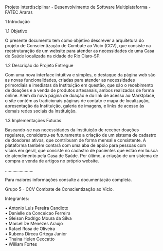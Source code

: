 

Projeto Interdisciplinar - Desenvolvimento de Software Multiplataforma - FATEC Araras

1 Introdução

1.1	Objetivo 

O presente documento tem como objetivo descrever a arquitetura do projeto de Conscientização de Combate ao Vicio (CCV), que consiste na reestruturação de um website para atender as necessidades de uma Casa de Saúde localizada na cidade de Rio Claro-SP. 

1.2	Descrição do Projeto Entregue

Com uma nova interface intuitiva e simples, o destaque da página web são as novas funcionalidades, criadas para atender as necessidades primordiais e imediatas da Instituição em questão, que são o recebimento de doações e a venda de produtos artesanais, ambos realizados de forma online. 
Além da nova página de doação e do link de acesso ao Marktplace, o site contém as tradicionais páginas de contato e mapa de localização, apresentação da Instituição, galeria de imagens, e links de acesso às demais redes sociais da Instituição. 

1.3	Implementações Futuras

Baseando-se nas necessidades da Instituição de receber doações regulares, considerou-se futuramente a criação de um sistema de cadastro de doadores ativos, que contribuam de forma mensal e consistente. 
A plataforma também contará com uma aba de apoio para pessoas com vícios em geral, que consiste no cadastro de pacientes que estão em busca de atendimento pela Casa de Saúde. 
Por último, a criação de um sistema de compra e venda de artigos no próprio website.  

.......................

Para maiores informações consulte a documentação completa.

Grupo 5 - CCV Combate de Conscientização ao Vicio.

Integrantes:

•	Antonio Luis Pereira Candioto <BR>
•	Danielle da Conceicao Ferreira <BR>
•	Gleison Rodrigo Moura da Silva <BR>
•	Marcel De Menezes Araujo <BR>
•	Rafael Rosa de Oliveira <BR>
•	Rubens Dirceu Ortega Junior <BR>
•	Thaina Helen Ceccatto <BR>
•	William Fortes
